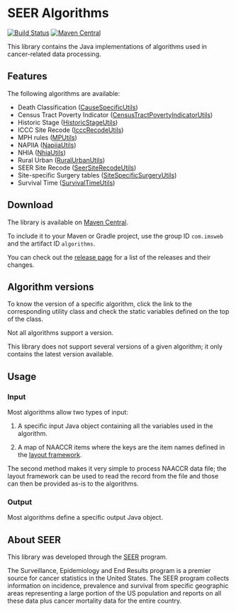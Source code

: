 # SEER Algorithms

[![Build Status](https://travis-ci.org/imsweb/algorithms.svg?branch=master)](https://travis-ci.org/imsweb/algorithms)
[![Maven Central](https://maven-badges.herokuapp.com/maven-central/com.imsweb/algorithms/badge.svg)](https://maven-badges.herokuapp.com/maven-central/com.imsweb/algorithms)

This library contains the Java implementations of algorithms used in cancer-related data processing.

## Features

The following algorithms are available:
 
 * Death Classification ([CauseSpecificUtils](https://github.com/imsweb/algorithms/tree/master/src/main/java/com/imsweb/algorithms/causespecific/CauseSpecificUtils))
 * Census Tract Poverty Indicator ([CensusTractPovertyIndicatorUtils](https://github.com/imsweb/algorithms/tree/master/src/main/java/com/imsweb/algorithms/censustractpovertyindicator/CensusTractPovertyIndicatorUtils))
 * Historic Stage ([HistoricStageUtils](https://github.com/imsweb/algorithms/tree/master/src/main/java/com/imsweb/algorithms/historicstage/HistoricStageUtils))
 * ICCC Site Recode ([IcccRecodeUtils](https://github.com/imsweb/algorithms/tree/master/src/main/java/com/imsweb/algorithms/iccc/IcccRecodeUtils))
 * MPH rules ([MPUtils](https://github.com/imsweb/algorithms/tree/master/src/main/java/com/imsweb/algorithms/multipleprimary/MPUtils))
 * NAPIIA ([NapiiaUtils](https://github.com/imsweb/algorithms/tree/master/src/main/java/com/imsweb/algorithms/napiia/NapiiaUtils))
 * NHIA ([NhiaUtils](https://github.com/imsweb/algorithms/tree/master/src/main/java/com/imsweb/algorithms/nhia/NhiaUtils))
 * Rural Urban ([RuralUrbanUtils](https://github.com/imsweb/algorithms/tree/master/src/main/java/com/imsweb/algorithms/ruralurban/RuralUrbanUtils))
 * SEER Site Recode ([SeerSiteRecodeUtils](https://github.com/imsweb/algorithms/tree/master/src/main/java/com/imsweb/algorithms/seersiterecode/SeerSiteRecodeUtils))
 * Site-specific Surgery tables ([SiteSpecificSurgeryUtils](https://github.com/imsweb/algorithms/tree/master/src/main/java/com/imsweb/algorithms/surgery/SiteSpecificSurgeryUtils))
 * Survival Time ([SurvivalTimeUtils](https://github.com/imsweb/algorithms/tree/master/src/main/java/com/imsweb/algorithms/survival/SurvivalTimeUtils))

## Download

The library is available on [Maven Central](http://search.maven.org/#search%7Cga%7C1%7Cg%3A%22com.imsweb%22%20AND%20a%3A%22algorithms%22).

To include it to your Maven or Gradle project, use the group ID `com.imsweb` and the artifact ID `algorithms`.

You can check out the [release page](https://github.com/imsweb/algorithms/releases) for a list of the releases and their changes.


## Algorithm versions

To know the version of a specific algorithm, click the link to the corresponding utility class and check the static variables defined on the top of the class.

Not all algorithms support a version.

This library does not support several versions of a given algorithm; it only contains the latest version available.

## Usage

### Input

Most algorithms allow two types of input:

1. A specific input Java object containing all the variables used in the algorithm.

2. A map of NAACCR items where the keys are the item names defined in the [layout framework](https://github.com/imsweb/layout).

The second method makes it very simple to process NAACCR data file; the layout framework can be used to read the record from the file and
those can then be provided as-is to the algorithms.

### Output

Most algorithms define a specific output Java object.

## About SEER

This library was developed through the [SEER](http://seer.cancer.gov/) program.

The Surveillance, Epidemiology and End Results program is a premier source for cancer statistics in the United States.
The SEER program collects information on incidence, prevalence and survival from specific geographic areas representing
a large portion of the US population and reports on all these data plus cancer mortality data for the entire country.